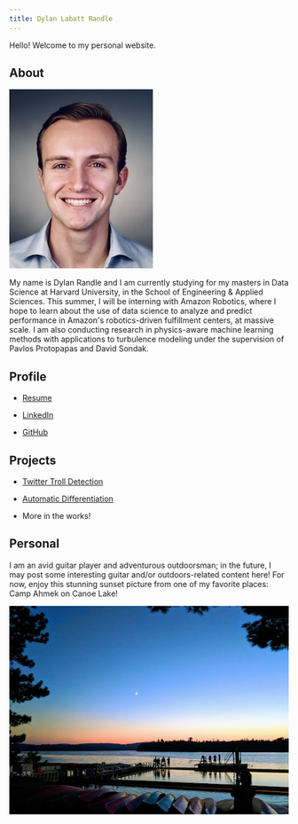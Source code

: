 ```yaml
---
title: Dylan Labatt Randle
---
```


Hello! Welcome to my personal website.

## About

![headshot](pics/headshot.jpg)

My name is Dylan Randle and I am currently studying for my masters in Data Science at Harvard University, in the School of
Engineering & Applied Sciences. This summer, I will be interning with Amazon Robotics, where I hope to learn about the use
of data science to analyze and predict performance in Amazon's robotics-driven fulfillment centers, at massive scale. I
am also conducting research in physics-aware machine learning methods with applications to turbulence modeling under the
supervision of Pavlos Protopapas and David Sondak.

## Profile

- <a href="http://dylanrandle.github.io/resume.pdf">Resume</a>

- [LinkedIn](https://linkedin.com/in/dylanrandle/)

- [GitHub](https://github.com/dylanrandle)

## Projects

- [Twitter Troll Detection](https://dylanrandle.github.io/troll_classification)

- [Automatic Differentiation](https://github.com/dylanrandle/autograd)

- More in the works!

## Personal

I am an avid guitar player and adventurous outdoorsman; in the future, I may post some interesting guitar and/or
outdoors-related content here! For now, enjoy this stunning sunset picture from one of my favorite places: Camp Ahmek
on Canoe Lake!

![camp](pics/camp.jpg)
